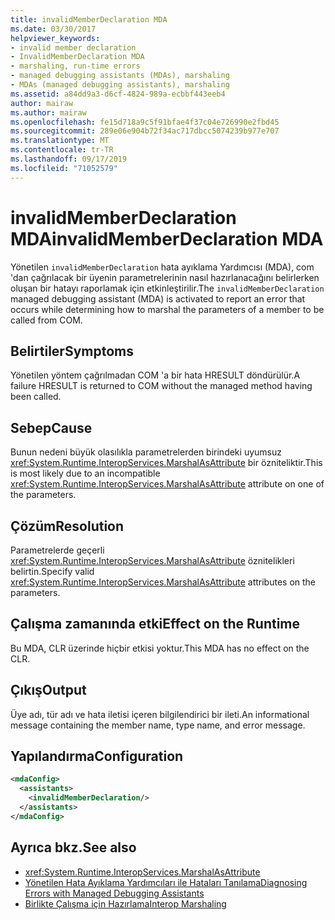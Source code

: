 ```yaml
---
title: invalidMemberDeclaration MDA
ms.date: 03/30/2017
helpviewer_keywords:
- invalid member declaration
- InvalidMemberDeclaration MDA
- marshaling, run-time errors
- managed debugging assistants (MDAs), marshaling
- MDAs (managed debugging assistants), marshaling
ms.assetid: a84dd9a3-d6cf-4824-989a-ecbbf443eeb4
author: mairaw
ms.author: mairaw
ms.openlocfilehash: fe15d718a9c5f91bfae4f37c04e726990e2fbd45
ms.sourcegitcommit: 289e06e904b72f34ac717dbcc5074239b977e707
ms.translationtype: MT
ms.contentlocale: tr-TR
ms.lasthandoff: 09/17/2019
ms.locfileid: "71052579"
---
```

# <a name="invalidmemberdeclaration-mda"></a><span data-ttu-id="996f2-102">invalidMemberDeclaration MDA</span><span class="sxs-lookup"><span data-stu-id="996f2-102">invalidMemberDeclaration MDA</span></span>
<span data-ttu-id="996f2-103">Yönetilen `invalidMemberDeclaration` hata ayıklama Yardımcısı (MDA), com 'dan çağrılacak bir üyenin parametrelerinin nasıl hazırlanacağını belirlerken oluşan bir hatayı raporlamak için etkinleştirilir.</span><span class="sxs-lookup"><span data-stu-id="996f2-103">The `invalidMemberDeclaration` managed debugging assistant (MDA) is activated to report an error that occurs while determining how to marshal the parameters of a member to be called from COM.</span></span>  
  
## <a name="symptoms"></a><span data-ttu-id="996f2-104">Belirtiler</span><span class="sxs-lookup"><span data-stu-id="996f2-104">Symptoms</span></span>  
 <span data-ttu-id="996f2-105">Yönetilen yöntem çağrılmadan COM 'a bir hata HRESULT döndürülür.</span><span class="sxs-lookup"><span data-stu-id="996f2-105">A failure HRESULT is returned to COM without the managed method having been called.</span></span>  
  
## <a name="cause"></a><span data-ttu-id="996f2-106">Sebep</span><span class="sxs-lookup"><span data-stu-id="996f2-106">Cause</span></span>  
 <span data-ttu-id="996f2-107">Bunun nedeni büyük olasılıkla parametrelerden birindeki uyumsuz <xref:System.Runtime.InteropServices.MarshalAsAttribute> bir özniteliktir.</span><span class="sxs-lookup"><span data-stu-id="996f2-107">This is most likely due to an incompatible <xref:System.Runtime.InteropServices.MarshalAsAttribute> attribute on one of the parameters.</span></span>  
  
## <a name="resolution"></a><span data-ttu-id="996f2-108">Çözüm</span><span class="sxs-lookup"><span data-stu-id="996f2-108">Resolution</span></span>  
 <span data-ttu-id="996f2-109">Parametrelerde geçerli <xref:System.Runtime.InteropServices.MarshalAsAttribute> öznitelikleri belirtin.</span><span class="sxs-lookup"><span data-stu-id="996f2-109">Specify valid <xref:System.Runtime.InteropServices.MarshalAsAttribute> attributes on the parameters.</span></span>  
  
## <a name="effect-on-the-runtime"></a><span data-ttu-id="996f2-110">Çalışma zamanında etki</span><span class="sxs-lookup"><span data-stu-id="996f2-110">Effect on the Runtime</span></span>  
 <span data-ttu-id="996f2-111">Bu MDA, CLR üzerinde hiçbir etkisi yoktur.</span><span class="sxs-lookup"><span data-stu-id="996f2-111">This MDA has no effect on the CLR.</span></span>  
  
## <a name="output"></a><span data-ttu-id="996f2-112">Çıkış</span><span class="sxs-lookup"><span data-stu-id="996f2-112">Output</span></span>  
 <span data-ttu-id="996f2-113">Üye adı, tür adı ve hata iletisi içeren bilgilendirici bir ileti.</span><span class="sxs-lookup"><span data-stu-id="996f2-113">An informational message containing the member name, type name, and error message.</span></span>  
  
## <a name="configuration"></a><span data-ttu-id="996f2-114">Yapılandırma</span><span class="sxs-lookup"><span data-stu-id="996f2-114">Configuration</span></span>  
  
```xml  
<mdaConfig>  
  <assistants>  
    <invalidMemberDeclaration/>  
  </assistants>  
</mdaConfig>  
```  
  
## <a name="see-also"></a><span data-ttu-id="996f2-115">Ayrıca bkz.</span><span class="sxs-lookup"><span data-stu-id="996f2-115">See also</span></span>

- <xref:System.Runtime.InteropServices.MarshalAsAttribute>
- [<span data-ttu-id="996f2-116">Yönetilen Hata Ayıklama Yardımcıları ile Hataları Tanılama</span><span class="sxs-lookup"><span data-stu-id="996f2-116">Diagnosing Errors with Managed Debugging Assistants</span></span>](diagnosing-errors-with-managed-debugging-assistants.md)
- [<span data-ttu-id="996f2-117">Birlikte Çalışma için Hazırlama</span><span class="sxs-lookup"><span data-stu-id="996f2-117">Interop Marshaling</span></span>](../interop/interop-marshaling.md)

